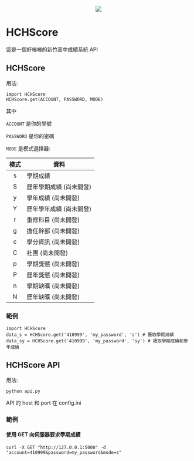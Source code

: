 <p align="center">
  <img src="https://github.com/TWScore/Logo/blob/master/%E3%84%92%E3%84%93%E3%84%8D%E3%84%93.png?raw=true">
</p>

# HCHScore
這是一個好棒棒的新竹高中成績系統 API

## HCHScore
用法:

    import HCHScore
    HCHScore.get(ACCOUNT, PASSWORD, MODE)
其中

`ACCOUNT` 是你的學號

`PASSWORD` 是你的密碼

`MODE` 是模式選擇器:

| 模式 | 資料 |
| :---: | -- |
| s | 學期成績 |
| S | 歷年學期成績 (尚未開發) |
| y | 學年成績 (尚未開發) |
| Y | 歷年學年成績 (尚未開發) |
| r | 重修科目 (尚未開發) |
| g | 擔任幹部 (尚未開發) |
| c | 學分資訊 (尚未開發) |
| C | 社團 (尚未開發) |
| p | 學期獎懲 (尚未開發) |
| P | 歷年獎懲 (尚未開發) |
| n | 學期缺曠 (尚未開發) |
| N | 歷年缺曠 (尚未開發) |

### 範例

    import HCHScore
    data_s = HCHScore.get('410999', 'my_password', 's') # 獲取學期成績
    data_sy = HCHScore.get('410999', 'my_password', 'sy') # 獲取學期成績和學年成績


## HCHScore API

用法:

    python api.py

API 的 host 和 port 在 config.ini

### 範例
#### 使用 GET 向伺服器要求學期成績

    curl -X GET "http://127.0.0.1:5000" -d "account=410999&password=my_password&mode=s"
